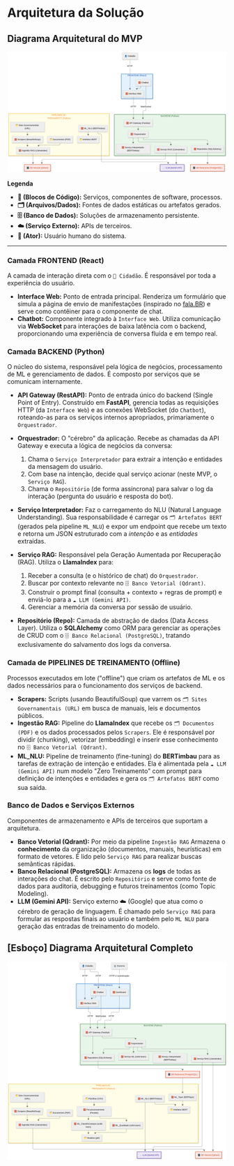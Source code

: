 # Arquitetura da Solução

## Diagrama Arquitetural do MVP

![Diagrama de arquitetura do MVP](../images/arquitetura-mvp.png)


**Legenda**

* **🧱 (Blocos de Código):** Serviços, componentes de software, processos.
* **🗂️ (Arquivos/Dados):** Fontes de dados estáticas ou artefatos gerados.
* **🗄️ (Banco de Dados):** Soluções de armazenamento persistente.
* **☁️ (Serviço Externo):** APIs de terceiros.
* **👤 (Ator):** Usuário humano do sistema.

---

### Camada FRONTEND (React)

A camada de interação direta com o `👤 Cidadão`. É responsável por toda a experiência do usuário.

* **Interface Web:** Ponto de entrada principal. Renderiza um formulário que simula a página de envio de manifestações (inspirado no [fala.BR](https://falabr.cgu.gov.br/web/home)) e serve como contêiner para o componente de chat.
* **Chatbot:** Componente integrado à `Interface Web`. Utiliza comunicação via **WebSocket** para interações de baixa latência com o backend, proporcionando uma experiência de conversa fluida e em tempo real.

### Camada BACKEND (Python)

O núcleo do sistema, responsável pela lógica de negócios, processamento de ML e gerenciamento de dados. É composto por serviços que se comunicam internamente.

* **API Gateway (RestAPI):** Ponto de entrada único do backend (Single Point of Entry). Construído em **FastAPI**, gerencia todas as requisições HTTP (da `Interface Web`) e as conexões WebSocket (do `Chatbot`), roteando-as para os serviços internos apropriados, primariamente o `Orquestrador`.

* **Orquestrador:** O "cérebro" da aplicação. Recebe as chamadas da API Gateway e executa a lógica de negócios da conversa:
    1.  Chama o `Serviço Interpretador` para extrair a intenção e entidades da mensagem do usuário.
    2.  Com base na intenção, decide qual serviço acionar (neste MVP, o `Serviço RAG`).
    3.  Chama o `Repositório` (de forma assíncrona) para salvar o log da interação (pergunta do usuário e resposta do bot).

* **Serviço Interpretador:** Faz o carregamento do NLU (Natural Language Understanding). Sua responsabilidade é carregar os `🗂️ Artefatos BERT` (gerados pela pipeline `ML_NLU`) e expor um endpoint que recebe um texto e retorna um JSON estruturado com a *intenção* e as *entidades* extraídas.

* **Serviço RAG:** Responsável pela Geração Aumentada por Recuperação (RAG). Utiliza o **LlamaIndex** para:
    1.  Receber a consulta (e o histórico de chat) do `Orquestrador`.
    2.  Buscar por contexto relevante no `🗄️ Banco Vetorial (Qdrant)`.
    3.  Construir o prompt final (consulta + contexto + regras de prompt) e enviá-lo para a `☁️ LLM (Gemini API)`.
    4.  Gerenciar a memória da conversa por sessão de usuário.

* **Repositório (Repo):** Camada de abstração de dados (Data Access Layer). Utiliza o **SQLAlchemy** como ORM para gerenciar as operações de CRUD com o `🗄️ Banco Relacional (PostgreSQL)`, tratando exclusivamente do salvamento dos logs da conversa.

### Camada de PIPELINES DE TREINAMENTO (Offline)

Processos executados em lote ("offline") que criam os artefatos de ML e os dados necessários para o funcionamento dos serviços de backend.

* **Scrapers:** Scripts (usando BeautifulSoup) que varrem os `🗂️ Sites Governamentais (URL)` em busca de manuais, leis e documentos públicos.
* **Ingestão RAG:** Pipeline do **LlamaIndex** que recebe os `🗂️ Documentos (PDF)` e os dados processados pelos `Scrapers`. Ele é responsável por dividir (chunking), vetorizar (embedding) e inserir esse conhecimento no `🗄️ Banco Vetorial (Qdrant)`.
* **ML_NLU:** Pipeline de treinamento (fine-tuning) do **BERTimbau** para as tarefas de extração de intenção e entidades. Ela é alimentada pela `☁️ LLM (Gemini API)` num modelo "Zero Treinamento" com prompt para definição de intenções e entidades e gera os `🗂️ Artefatos BERT` como sua saída.

### Banco de Dados e Serviços Externos

Componentes de armazenamento e APIs de terceiros que suportam a arquitetura.

* **Banco Vetorial (Qdrant):** Por meio da pipeline `Ingestão RAG` Armazena o **conhecimento** da organização (documentos, manuais, heurísticas) em formato de vetores. É lido pelo `Serviço RAG` para realizar buscas semânticas rápidas.
* **Banco Relacional (PostgreSQL):** Armazena os **logs** de todas as interações do chat. É escrito pelo `Repositório` e serve como fonte de dados para auditoria, debugging e futuros treinamentos (como Topic Modeling).
* **LLM (Gemini API):** Serviço externo ☁️ (Google) que atua como o cérebro de geração de linguagem. É chamado pelo `Serviço RAG` para formular as respostas finais ao usuário e também pelo `ML NLU` para geração das entradas de treinamento do modelo.

## [Esboço] Diagrama Arquitetural Completo


![Diagrama de arquitetura do projeto completo](../images/arquitetura-completa.png)
